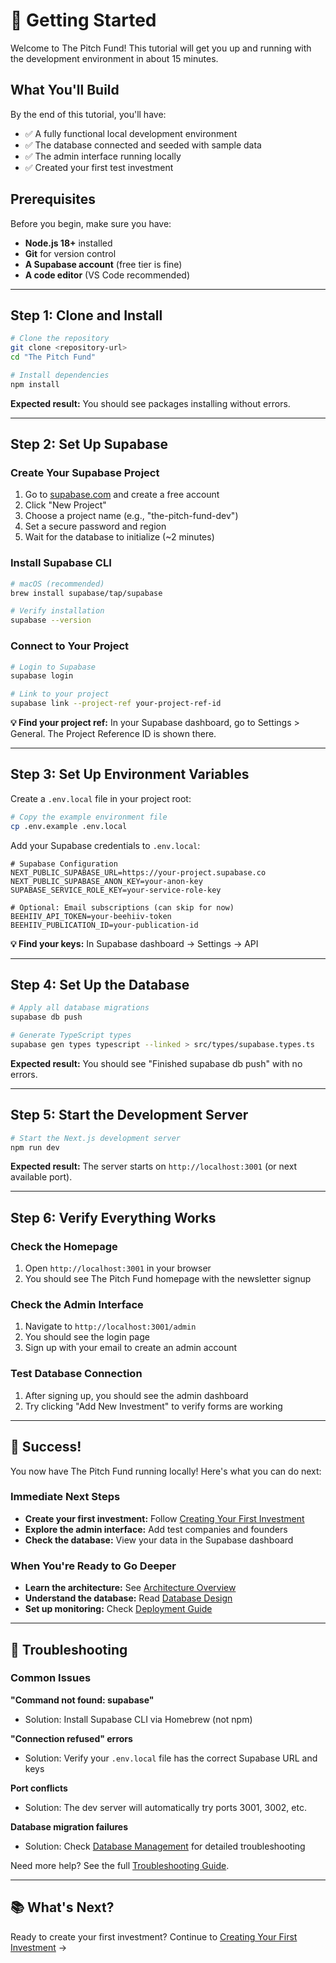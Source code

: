 # 🚀 Getting Started

Welcome to The Pitch Fund! This tutorial will get you up and running with the development environment in about 15 minutes.

## What You'll Build

By the end of this tutorial, you'll have:
- ✅ A fully functional local development environment
- ✅ The database connected and seeded with sample data
- ✅ The admin interface running locally
- ✅ Created your first test investment

## Prerequisites

Before you begin, make sure you have:
- **Node.js 18+** installed
- **Git** for version control
- **A Supabase account** (free tier is fine)
- **A code editor** (VS Code recommended)

---

## Step 1: Clone and Install

```bash
# Clone the repository
git clone <repository-url>
cd "The Pitch Fund"

# Install dependencies
npm install
```

**Expected result:** You should see packages installing without errors.

---

## Step 2: Set Up Supabase

### Create Your Supabase Project

1. Go to [supabase.com](https://supabase.com) and create a free account
2. Click "New Project" 
3. Choose a project name (e.g., "the-pitch-fund-dev")
4. Set a secure password and region
5. Wait for the database to initialize (~2 minutes)

### Install Supabase CLI

```bash
# macOS (recommended)
brew install supabase/tap/supabase

# Verify installation
supabase --version
```

### Connect to Your Project

```bash
# Login to Supabase
supabase login

# Link to your project
supabase link --project-ref your-project-ref-id
```

**💡 Find your project ref:** In your Supabase dashboard, go to Settings > General. The Project Reference ID is shown there.

---

## Step 3: Set Up Environment Variables

Create a `.env.local` file in your project root:

```bash
# Copy the example environment file
cp .env.example .env.local
```

Add your Supabase credentials to `.env.local`:

```env
# Supabase Configuration
NEXT_PUBLIC_SUPABASE_URL=https://your-project.supabase.co
NEXT_PUBLIC_SUPABASE_ANON_KEY=your-anon-key
SUPABASE_SERVICE_ROLE_KEY=your-service-role-key

# Optional: Email subscriptions (can skip for now)
BEEHIIV_API_TOKEN=your-beehiiv-token
BEEHIIV_PUBLICATION_ID=your-publication-id
```

**💡 Find your keys:** In Supabase dashboard → Settings → API

---

## Step 4: Set Up the Database

```bash
# Apply all database migrations
supabase db push

# Generate TypeScript types
supabase gen types typescript --linked > src/types/supabase.types.ts
```

**Expected result:** You should see "Finished supabase db push" with no errors.

---

## Step 5: Start the Development Server

```bash
# Start the Next.js development server
npm run dev
```

**Expected result:** The server starts on `http://localhost:3001` (or next available port).

---

## Step 6: Verify Everything Works

### Check the Homepage
1. Open `http://localhost:3001` in your browser
2. You should see The Pitch Fund homepage with the newsletter signup

### Check the Admin Interface
1. Navigate to `http://localhost:3001/admin`
2. You should see the login page
3. Sign up with your email to create an admin account

### Test Database Connection
1. After signing up, you should see the admin dashboard
2. Try clicking "Add New Investment" to verify forms are working

---

## 🎉 Success!

You now have The Pitch Fund running locally! Here's what you can do next:

### Immediate Next Steps
- **Create your first investment:** Follow [Creating Your First Investment](creating-first-investment.md)
- **Explore the admin interface:** Add test companies and founders
- **Check the database:** View your data in the Supabase dashboard

### When You're Ready to Go Deeper
- **Learn the architecture:** See [Architecture Overview](../explanation/architecture.md)
- **Understand the database:** Read [Database Design](../explanation/database-design.md)
- **Set up monitoring:** Check [Deployment Guide](../how-to/deployment.md)

---

## 🚨 Troubleshooting

### Common Issues

**"Command not found: supabase"**
- Solution: Install Supabase CLI via Homebrew (not npm)

**"Connection refused" errors**
- Solution: Verify your `.env.local` file has the correct Supabase URL and keys

**Port conflicts**
- Solution: The dev server will automatically try ports 3001, 3002, etc.

**Database migration failures**
- Solution: Check [Database Management](../how-to/database-management.md) for detailed troubleshooting

Need more help? See the full [Troubleshooting Guide](../how-to/troubleshooting.md).

---

## 📚 What's Next?

Ready to create your first investment? Continue to [Creating Your First Investment](creating-first-investment.md) → 